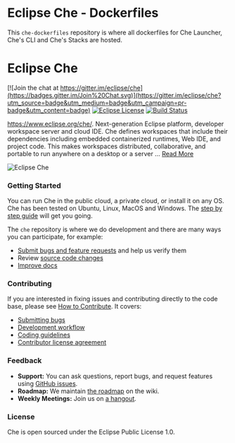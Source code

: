 # Eclipse Che - Dockerfiles

This `che-dockerfiles` repository is where all dockerfiles for Che Launcher, Che's CLI and Che's Stacks are hosted.  

# Eclipse Che
[![Join the chat at https://gitter.im/eclipse/che](https://badges.gitter.im/Join%20Chat.svg)](https://gitter.im/eclipse/che?utm_source=badge&utm_medium=badge&utm_campaign=pr-badge&utm_content=badge)
[![Eclipse License](http://img.shields.io/badge/license-Eclipse-brightgreen.svg)](https://github.com/codenvy/che/blob/master/LICENSE)
[![Build Status](https://ci.codenvycorp.com/buildStatus/icon?job=che-ci-master)](https://ci.codenvycorp.com/job/che-ci-master)

https://www.eclipse.org/che/. Next-generation Eclipse platform, developer workspace server and cloud IDE. Che defines workspaces that include their dependencies including embedded containerized runtimes, Web IDE, and project code. This makes workspaces distributed, collaborative, and portable to run anywhere on a desktop or a server ... [Read More](https://www.eclipse.org/che/features/)

![Eclipse Che](https://www.eclipse.org/che/images/banner@2x.png "Eclipse Che")

### Getting Started
You can run Che in the public cloud, a private cloud, or install it on any OS. Che has been tested on Ubuntu, Linux, MacOS and Windows. The [step by step guide](https://eclipse.org/che/getting-started/) will get you going.

The `che` repository is where we do development and there are many ways you can participate, for example:

- [Submit bugs and feature requests](https://github.com/eclipse/che/issues) and help us verify them
- Review [source code changes](https://github.com/eclipse/che/pulls)
- [Improve docs](https://github.com/codenvy/che-docs)

### Contributing
If you are interested in fixing issues and contributing directly to the code base, please see [How to Contribute](https://github.com/eclipse/che/wiki/How-To-Contribute). It covers:
- [Submitting bugs](https://github.com/eclipse/che/wiki/Submitting-Bugs-and-Suggestions)
- [Development workflow](https://github.com/eclipse/che/wiki/Development-Workflow)
- [Coding guidelines](https://github.com/eclipse/che/wiki/Coding-Guidelines)
- [Contributor license agreement](https://github.com/eclipse/che/wiki/Contributor-License-Agreement)

### Feedback
* **Support:** You can ask questions, report bugs, and request features using [GitHub issues](https://github.com/eclipse/che/issues).
* **Roadmap:** We maintain [the roadmap](https://github.com/eclipse/che/wiki/Roadmap) on the wiki.
* **Weekly Meetings:** Join us on [a hangout](https://github.com/eclipse/che/wiki/Weekly-Planning-Meetings).

### License
Che is open sourced under the Eclipse Public License 1.0.
